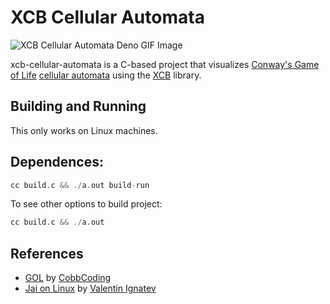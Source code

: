 # XCB Cellular Automata

![XCB Cellular Automata Deno GIF Image](./assets/demo.gif)

xcb-cellular-automata is a C-based project that visualizes [Conway's Game of
Life](https://en.wikipedia.org/wiki/Conway's_Game_of_Life) [cellular
automata](https://en.wikipedia.org/wiki/Cellular_automaton) using the
[XCB](https://xcb.freedesktop.org/) library.

## Building and Running 

This only works on Linux machines.

Dependences:
- 

```c
cc build.c && ./a.out build-run
```

To see other options to build project:
```c
cc build.c && ./a.out
```

## References

- [GOL](https://github.com/CobbCoding1/gol) by [CobbCoding](https://github.com/CobbCoding1)
- [Jai on Linux](https://github.com/valignatev/jai-on-linux) by [Valentin Ignatev](https://github.com/valignatev)


